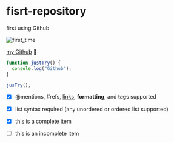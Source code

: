 # fisrt-repository
first using Github


![first_time](https://cdn0.tnwcdn.com/wp-content/blogs.dir/1/files/2018/03/GitHub-brave-hed-796x418.jpg)

[my Github](https://github.com/apriliandi246) :wave:


```javascript
function justTry() {
  console.log("Github");
}

jusTry();
```


- [x] @mentions, #refs, [links](), **formatting**, and <del>tags</del> supported
- [x] list syntax required (any unordered or ordered list supported)
- [x] this is a complete item
- [ ] this is an incomplete item


